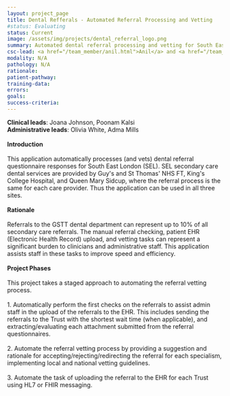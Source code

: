 ```yaml
---
layout: project_page
title: Dental Refferals - Automated Referral Processing and Vetting
#status: Evaluating
status: Current
image: /assets/img/projects/dental_referral_logo.png
summary: Automated dental referral processing and vetting for South East London secondary dental care
csc-lead: <a href="/team_member/anil.html">Anil</a> and <a href="/team_member/elise.html">Elise</a>
modality: N/A
pathology: N/A
rationale: 
patient-pathway: 
training-data:  
errors: 
goals:  
success-criteria:  
---
```



<b>Clinical leads</b>: Joana Johnson, Poonam Kalsi
<br>
<b>Administrative leads</b>: Olivia White, Adma Mills
<br>
<br> **Introduction** <br><br>
This application automatically processes (and vets) dental referral questionnaire responses for South East London (SEL). SEL secondary care dental services are provided by Guy's and St Thomas' NHS FT, King's College Hospital, and Queen Mary Sidcup, where the referral process is the same for each care provider. Thus the application can be used in all three sites. 
<br>
<br>
**Rationale** <br><br>
Referrals to the GSTT dental department can represent up to 10% of all secondary care referrals. The manual referral checking, patient EHR (Electronic Health Record) upload, and vetting tasks can represent a significant burden to clinicians and administrative staff. This application assists staff in these tasks to improve speed and efficiency.
<br>
<br>
**Project Phases** <br><br>
This project takes a staged approach to automating the referral vetting process. <br><br> 1. Automatically perform the first checks on the referrals to assist admin staff in the upload of the referrals to the EHR. This includes sending the referrals to the Trust with the shortest wait time (when applicable), and extracting/evaluating each attachment submitted from the referral questionnaires. <br><br> 2. Automate the referral vetting process by providing a suggestion and rationale for accepting/rejecting/redirecting the referral for each specialism, implementing local and national vetting guidelines. <br><br>3. Automate the task of uploading the referral to the EHR for each Trust using HL7 or FHIR messaging.<br>
<br>

<br><br>
